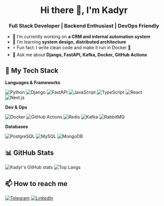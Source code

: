 <h1 align="center">Hi there 👋, I'm Kadyr</h1>
<h3 align="center">Full Stack Developer | Backend Enthusiast | DevOps Friendly</h3>

- 🔭 I’m currently working on **a CRM and internal automation system**
- 🌱 I’m learning **system design, distributed architecture**
- ⚡ Fun fact: I write clean code and make it run in Docker 🐳
- 💬 Ask me about **Django, FastAPI, Kafka, Docker, GitHub Actions**

## 🧠 My Tech Stack

**Languages & Frameworks**

![Python](https://img.shields.io/badge/-Python-3776AB?style=for-the-badge&logo=python&logoColor=white)
![Django](https://img.shields.io/badge/-Django-092E20?style=for-the-badge&logo=django&logoColor=white)
![FastAPI](https://img.shields.io/badge/-FastAPI-009688?style=for-the-badge&logo=fastapi&logoColor=white)
![JavaScript](https://img.shields.io/badge/-JavaScript-F7DF1E?style=for-the-badge&logo=javascript&logoColor=black)
![TypeScript](https://img.shields.io/badge/-TypeScript-3178C6?style=for-the-badge&logo=typescript&logoColor=white)
![React](https://img.shields.io/badge/-React-20232A?style=for-the-badge&logo=react&logoColor=61DAFB)
![Next.js](https://img.shields.io/badge/-Next.js-000000?style=for-the-badge&logo=nextdotjs&logoColor=white)

**Dev & Ops**

![Docker](https://img.shields.io/badge/-Docker-2496ED?style=for-the-badge&logo=docker&logoColor=white)
![GitHub Actions](https://img.shields.io/badge/-CI/CD-GitHub%20Actions-2088FF?style=for-the-badge&logo=githubactions&logoColor=white)
![Redis](https://img.shields.io/badge/-Redis-DC382D?style=for-the-badge&logo=redis&logoColor=white)
![Kafka](https://img.shields.io/badge/-Kafka-231F20?style=for-the-badge&logo=apachekafka&logoColor=white)
![RabbitMQ](https://img.shields.io/badge/-RabbitMQ-FF6600?style=for-the-badge&logo=rabbitmq&logoColor=white)

**Databases**

![PostgreSQL](https://img.shields.io/badge/-PostgreSQL-4169E1?style=for-the-badge&logo=postgresql&logoColor=white)
![MySQL](https://img.shields.io/badge/-MySQL-4479A1?style=for-the-badge&logo=mysql&logoColor=white)
![MongoDB](https://img.shields.io/badge/-MongoDB-47A248?style=for-the-badge&logo=mongodb&logoColor=white)

## 📊 GitHub Stats

![Kadyr's GitHub stats](https://github-readme-stats.vercel.app/api?username=kadyr2601&show_icons=true&theme=radical)
![Top Langs](https://github-readme-stats.vercel.app/api/top-langs/?username=kadyr2601&layout=compact&theme=radical)

## 📫 How to reach me

[![Telegram](https://img.shields.io/badge/Telegram-2CA5E0?style=for-the-badge&logo=telegram&logoColor=white)](https://t.me/your_username)
[![LinkedIn](https://img.shields.io/badge/-LinkedIn-0077B5?style=for-the-badge&logo=linkedin&logoColor=white)](https://linkedin.com/in/your_profile)

